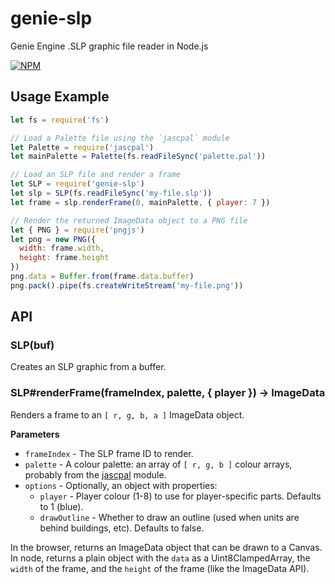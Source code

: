 genie-slp
=========

Genie Engine .SLP graphic file reader in Node.js

[![NPM](https://nodei.co/npm/genie-slp.png?compact=true)](https://nodei.co/npm/genie-slp)

## Usage Example

```javascript
let fs = require('fs')

// Load a Palette file using the `jascpal` module
let Palette = require('jascpal')
let mainPalette = Palette(fs.readFileSync('palette.pal'))

// Load an SLP file and render a frame
let SLP = require('genie-slp')
let slp = SLP(fs.readFileSync('my-file.slp'))
let frame = slp.renderFrame(0, mainPalette, { player: 7 })

// Render the returned ImageData object to a PNG file
let { PNG } = require('pngjs')
let png = new PNG({
  width: frame.width,
  height: frame.height
})
png.data = Buffer.from(frame.data.buffer)
png.pack().pipe(fs.createWriteStream('my-file.png'))
```

## API

### SLP(buf)

Creates an SLP graphic from a buffer.

### SLP#renderFrame(frameIndex, palette, { player }) → ImageData

Renders a frame to an `[ r, g, b, a ]` ImageData object.

**Parameters**

  - `frameIndex` - The SLP frame ID to render.
  - `palette` - A colour palette: an array of `[ r, g, b ]` colour arrays, probably from the [jascpal](https://github.com/goto-bus-stop/jascpal) module.
  - `options` - Optionally, an object with properties:
    - `player` - Player colour (1-8) to use for player-specific parts. Defaults to 1 (blue).
    - `drawOutline` - Whether to draw an outline (used when units are behind buildings, etc). Defaults to false.

In the browser, returns an ImageData object that can be drawn to a Canvas.
In node, returns a plain object with the `data` as a Uint8ClampedArray, the `width` of the frame, and the `height` of the frame (like the ImageData API).
